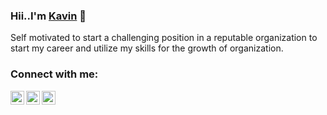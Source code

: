 
### Hii..I'm [Kavin](https://kavin-dev/netlify.app) 👋


Self motivated to start  a challenging position in a reputable organization to  start my career and utilize my  skills for the growth of organization.

### Connect with me: 

<a href="https://www.linkedin.com/in/kavin-s-508973177/">
  <img align="left" alt="Linkdein" width="22px" src="https://play-lh.googleusercontent.com/fqYJHtyzZzA4vacRzeJoB93QNvA5-mvR-8UB5oVLxdYDSTpfLp_KgYD4IqVGJUgFEJo=s180-rw" />
</a>
<a href="https://github.com/kavin511">
  <img align="left" alt="Github" width="22px" src="https://play-lh.googleusercontent.com/PCpXdqvUWfCW1mXhH1Y_98yBpgsWxuTSTofy3NGMo9yBTATDyzVkqU580bfSln50bFU=s180-rw" />
</a>

<a href="https://www.instagram.com/i_kavin_/">
  <img align="left" alt="Instagram" width="22px" src="https://play-lh.googleusercontent.com/c2DcVsBUhJb3UlAGABHwafpuhstHwORpVwWZ0RvWY7NPrgdtT2o4JRhcyO49ehhUNRca=s180-rw" />
</a> 
<br>
<br>

 
